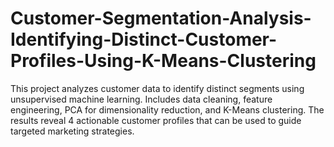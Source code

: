 # Customer-Segmentation-Analysis-Identifying-Distinct-Customer-Profiles-Using-K-Means-Clustering
This project analyzes customer data to identify distinct segments using unsupervised machine learning. Includes data cleaning, feature engineering, PCA for dimensionality reduction, and K-Means clustering. The results reveal 4 actionable customer profiles that can be used to guide targeted marketing strategies.
